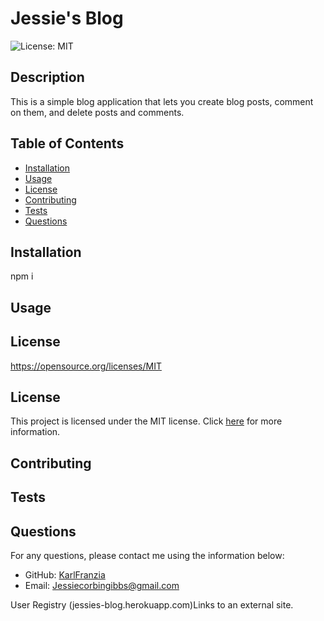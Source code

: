 # Jessie's Blog

![License: MIT](https://img.shields.io/badge/License-MIT-yellow.svg)

## Description

This is a simple blog application that lets you create blog posts, comment on them, and delete posts and comments.

## Table of Contents

- [Installation](#installation)
- [Usage](#usage)
- [License](#license)
- [Contributing](#contributing)
- [Tests](#tests)
- [Questions](#questions)

## Installation

npm i

## Usage



## License

https://opensource.org/licenses/MIT

## License

This project is licensed under the MIT license. Click [here](https://opensource.org/licenses/MIT) for more information.

## Contributing



## Tests



## Questions

For any questions, please contact me using the information below:

- GitHub: [KarlFranzia](https://github.com/KarlFranzia)
- Email: Jessiecorbingibbs@gmail.com

User Registry (jessies-blog.herokuapp.com)Links to an external site.
